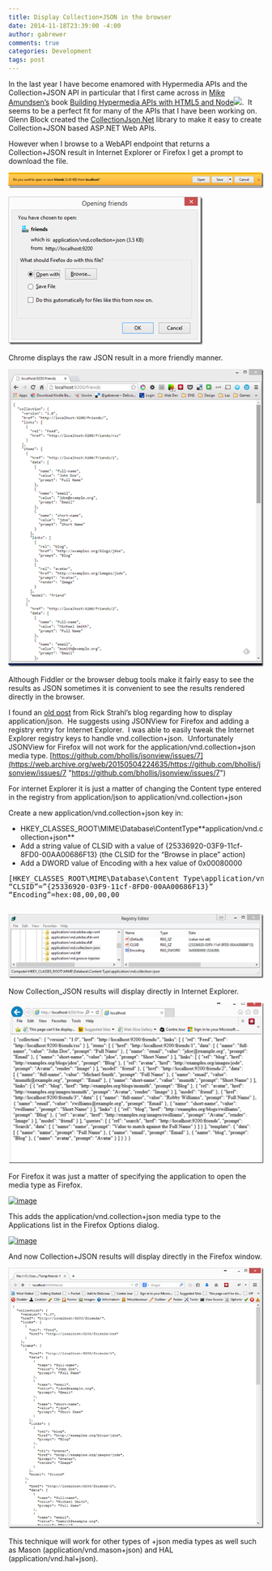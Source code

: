 ```yaml
---
title: Display Collection+JSON in the browser
date: 2014-11-18T23:39:00 -4:00
author: gabrewer
comments: true
categories: Development
tags: post
---
```


In the last year I have become enamored with Hypermedia APIs and the Collection+JSON API in particular that I first came across in [Mike Amundsen’s](https://web.archive.org/web/20150504224635/http://www.amundsen.com/) book [Building Hypermedia APIs with HTML5 and Node](https://web.archive.org/web/20150504224635/http://www.amazon.com/gp/product/1449306578/ref=as_li_tl?ie=UTF8&camp=1789&creative=390957&creativeASIN=1449306578&linkCode=as2&tag=gabrewercom-20&linkId=KMQMXVBUV5L3CBI5)![](https://web.archive.org/web/20150504224635im_/http://ir-na.amazon-adsystem.com/e/ir?t=gabrewercom-20&l=as2&o=1&a=1449306578).  It seems to be a perfect fit for many of the APIs that I have been working on.  Glenn Block created the [CollectionJson.Net](https://web.archive.org/web/20150504224635/https://github.com/WebApiContrib/CollectionJson.Net) library to make it easy to create Collection+JSON based ASP.NET Web APIs.

However when I browse to a WebAPI endpoint that returns a Collection+JSON result in Internet Explorer or Firefox I get a prompt to download the file.

[![image](/images/collectionjson_thumb1.png "image")](collectionjson_thumb1.png)

[![image](/images/collectionjson_thumb2.png "image")](/images/collectionjson_thumb2.png)

Chrome displays the raw JSON result in a more friendly manner.

[![image](/images/image_thumb2.png "image")](/images/image_thumb2.png)

<span id="more-1201"></span>

Although Fiddler or the browser debug tools make it fairly easy to see the results as JSON sometimes it is convenient to see the results rendered directly in the browser.

I found an [old post](https://web.archive.org/web/20150504224635/http://weblog.west-wind.com/posts/2011/Apr/01/Displaying-JSON-in-your-Browser) from Rick Strahl’s blog regarding how to display application/json.  He suggests using JSONView for Firefox and adding a registry entry for Internet Explorer.  I was able to easily tweak the Internet Explorer registry keys to handle vnd.collection+json.  Unfortunately JSONView for Firefox will not work for the application/vnd.collection+json media type. [https://github.com/bhollis/jsonview/issues/7](https://web.archive.org/web/20150504224635/https://github.com/bhollis/jsonview/issues/7 "https://github.com/bhollis/jsonview/issues/7")

For internet Explorer it is just a matter of changing the Content type entered in the registry from application/json to application/vnd.collection+json

Create a new application/vnd.collection+json key in:

- HKEY_CLASSES_ROOT\MIME\Database\ContentType\*\*application/vnd.collection+json\*\*
- Add a string value of CLSID with a value of {25336920-03F9-11cf-8FD0-00AA00686F13} (the CLSID for the “Browse in place” action)
- Add a DWORD value of Encoding with a hex value of 0x00080000

<pre class="highlight prettyprint">[HKEY_CLASSES_ROOT\MIME\Database\Content Type\application/vnd.collection+json]
“CLSID”=”{25336920-03F9-11cf-8FD0-00AA00686F13}”
“Encoding”=hex:08,00,00,00

</pre>

[![image](/images/image_thumb3.png "image")](/images/image3.png)

Now Collection_JSON results will display directly in Internet Explorer.

[![image](/images/image_thumb4.png "image")](/images/image4.png)

For Firefox it was just a matter of specifying the application to open the media type as Firefox.

[![image](/images/image_thumb5.png "image")](/images/image5.png)

This adds the application/vnd.collection+json media type to the Applications list in the Firefox Options dialog.

[![image](/images/image_thumb6.png "image")](/images/image6.png)

And now Collection+JSON results will display directly in the Firefox window.

[![image](/images/image_thumb7.png "image")](/images/image7.png)

This technique will work for other types of +json media types as well such as Mason (application/vnd.mason+json) and HAL (application/vnd.hal+json).
